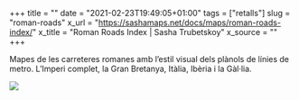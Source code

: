 +++
title = ""
date = "2021-02-23T19:49:05+01:00"
tags = ["retalls"]
slug = "roman-roads"
x_url = "https://sashamaps.net/docs/maps/roman-roads-index/"
x_title = "Roman Roads Index | Sasha Trubetskoy"
x_source = ""
+++


Mapes de les carreteres romanes amb l’estil visual dels plànols de línies de metro. L’Imperi complet, la Gran Bretanya, Itàlia, Ibèria i la Gàl·lia.

<a href="https://sashamaps.net/docs/maps/roman-roads-of-iberia/"><img src="https://sashamaps.net/images/roman_roads_iberia_v2.5_140.png"></a>
